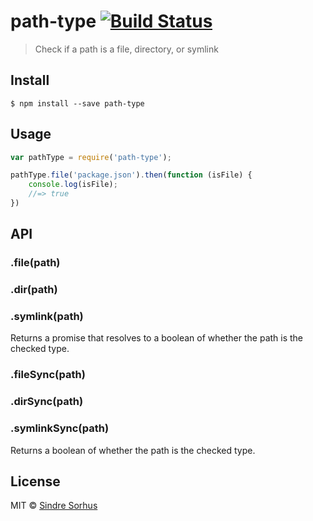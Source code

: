 # path-type [![Build Status](https://travis-ci.org/sindresorhus/path-type.svg?branch=master)](https://travis-ci.org/sindresorhus/path-type)

> Check if a path is a file, directory, or symlink

## Install

```
$ npm install --save path-type
```

## Usage

```js
var pathType = require('path-type');

pathType.file('package.json').then(function (isFile) {
	console.log(isFile);
	//=> true
})
```

## API

### .file(path)

### .dir(path)

### .symlink(path)

Returns a promise that resolves to a boolean of whether the path is the checked type.

### .fileSync(path)

### .dirSync(path)

### .symlinkSync(path)

Returns a boolean of whether the path is the checked type.

## License

MIT © [Sindre Sorhus](http://sindresorhus.com)
